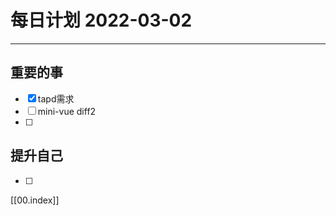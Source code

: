 #  每日计划 2022-03-02
---
## 重要的事
- [x]  tapd需求
- [ ]  mini-vue diff2
- [ ]  



## 提升自己
- [ ]  
  



[[00.index]]








